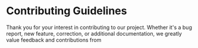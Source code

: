 # Contributing Guidelines

Thank you for your interest in contributing to our project. Whether it's a bug report, new feature, correction, or additional
documentation, we greatly value feedback and contributions from